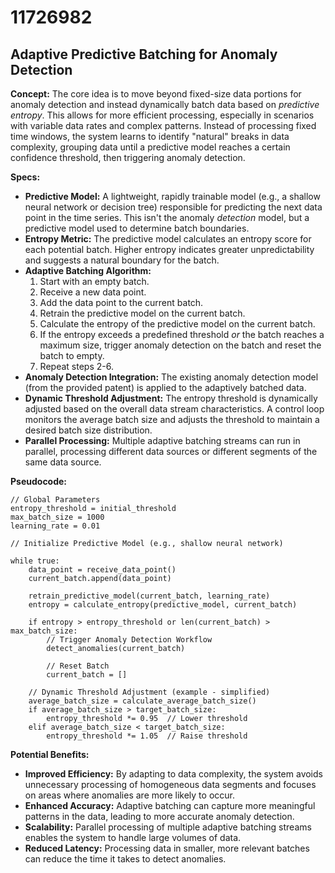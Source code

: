 # 11726982

## Adaptive Predictive Batching for Anomaly Detection

**Concept:** The core idea is to move beyond fixed-size data portions for anomaly detection and instead dynamically batch data based on *predictive entropy*. This allows for more efficient processing, especially in scenarios with variable data rates and complex patterns. Instead of processing fixed time windows, the system learns to identify "natural" breaks in data complexity, grouping data until a predictive model reaches a certain confidence threshold, then triggering anomaly detection.

**Specs:**

*   **Predictive Model:** A lightweight, rapidly trainable model (e.g., a shallow neural network or decision tree) responsible for predicting the next data point in the time series. This isn't the anomaly *detection* model, but a predictive model used to determine batch boundaries.
*   **Entropy Metric:** The predictive model calculates an entropy score for each potential batch. Higher entropy indicates greater unpredictability and suggests a natural boundary for the batch.
*   **Adaptive Batching Algorithm:**
    1.  Start with an empty batch.
    2.  Receive a new data point.
    3.  Add the data point to the current batch.
    4.  Retrain the predictive model on the current batch.
    5.  Calculate the entropy of the predictive model on the current batch.
    6.  If the entropy exceeds a predefined threshold *or* the batch reaches a maximum size, trigger anomaly detection on the batch and reset the batch to empty.
    7.  Repeat steps 2-6.
*   **Anomaly Detection Integration:** The existing anomaly detection model (from the provided patent) is applied to the adaptively batched data.
*   **Dynamic Threshold Adjustment:** The entropy threshold is dynamically adjusted based on the overall data stream characteristics. A control loop monitors the average batch size and adjusts the threshold to maintain a desired batch size distribution.
*   **Parallel Processing:** Multiple adaptive batching streams can run in parallel, processing different data sources or different segments of the same data source.

**Pseudocode:**

```
// Global Parameters
entropy_threshold = initial_threshold
max_batch_size = 1000
learning_rate = 0.01

// Initialize Predictive Model (e.g., shallow neural network)

while true:
    data_point = receive_data_point()
    current_batch.append(data_point)

    retrain_predictive_model(current_batch, learning_rate)
    entropy = calculate_entropy(predictive_model, current_batch)

    if entropy > entropy_threshold or len(current_batch) > max_batch_size:
        // Trigger Anomaly Detection Workflow
        detect_anomalies(current_batch)

        // Reset Batch
        current_batch = []

    // Dynamic Threshold Adjustment (example - simplified)
    average_batch_size = calculate_average_batch_size()
    if average_batch_size > target_batch_size:
        entropy_threshold *= 0.95  // Lower threshold
    elif average_batch_size < target_batch_size:
        entropy_threshold *= 1.05  // Raise threshold
```

**Potential Benefits:**

*   **Improved Efficiency:** By adapting to data complexity, the system avoids unnecessary processing of homogeneous data segments and focuses on areas where anomalies are more likely to occur.
*   **Enhanced Accuracy:**  Adaptive batching can capture more meaningful patterns in the data, leading to more accurate anomaly detection.
*   **Scalability:** Parallel processing of multiple adaptive batching streams enables the system to handle large volumes of data.
*   **Reduced Latency:**  Processing data in smaller, more relevant batches can reduce the time it takes to detect anomalies.